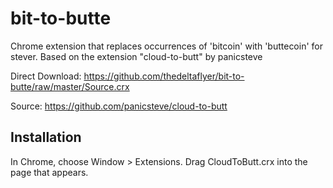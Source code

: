 bit-to-butte
============

Chrome extension that replaces occurrences of 'bitcoin' with 'buttecoin' for stever. Based on the extension "cloud-to-butt" by  panicsteve

Direct Download:
https://github.com/thedeltaflyer/bit-to-butte/raw/master/Source.crx

Source:
https://github.com/panicsteve/cloud-to-butt

Installation
------------

In Chrome, choose Window > Extensions.  Drag CloudToButt.crx into the page that appears.